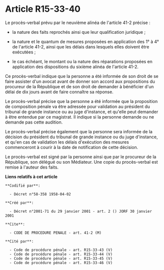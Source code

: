 # Article R15-33-40

Le procès-verbal prévu par le neuvième alinéa de l'article 41-2 précise :

- la nature des faits reprochés ainsi que leur qualification juridique ;

- la nature et le quantum de mesures proposées en application des 1° à 4° de l'article 41-2, ainsi que les délais dans
lesquels elles doivent être exécutées ;

- le cas échéant, le montant ou la nature des réparations proposées en application des dispositions du sixième alinéa de
l'article 41-2.

Ce procès-verbal indique que la personne a été informée de son droit de se faire assister d'un avocat avant de donner son
accord aux propositions du procureur de la République et de son droit de demander à bénéficier d'un délai de dix jours avant
de faire connaître sa réponse.

Le procès-verbal précise que la personne a été informée que la proposition de composition pénale va être adressée pour
validation au président du tribunal de grande instance ou au juge d'instance, et qu'elle peut demander à être entendue par ce
magistrat. Il indique si la personne demande ou ne demande pas cette audition.

Le procès-verbal précise également que la personne sera informée de la décision du président du tribunal de grande instance
ou du juge d'instance, et qu'en cas de validation les délais d'exécution des mesures commenceront à courir à la date de
notification de cette décision.

Le procès-verbal est signé par la personne ainsi que par le procureur de la République, son délégué ou son Médiateur. Une
copie du procès-verbal est remise à l'auteur des faits.

**Liens relatifs à cet article**

	**Codifié par**:

	  - Décret n°58-358 1958-04-02

	**Créé par**:

	  - Décret n°2001-71 du 29 janvier 2001 - art. 2 () JORF 30 janvier 2001

	**Cite**:

	  - CODE DE PROCEDURE PENALE - art. 41-2 (M)

	**Cité par**:

	  - Code de procédure pénale - art. R15-33-43 (V)
	  - Code de procédure pénale - art. R15-33-44 (V)
	  - Code de procédure pénale - art. R15-33-45 (V)
	  - Code de procédure pénale - art. R15-33-46 (V)
